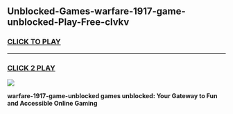 
## Unblocked-Games-warfare-1917-game-unblocked-Play-Free-clvkv
<h3>
<a href="https://premium76.site?title=warfare-1917-game-unblocked&ref=19M">CLICK TO PLAY</a></h3>
<hr>

<h3>
<a href="https://premium76.site?title=warfare-1917-game-unblocked&ref=19M">CLICK 2 PLAY</a>
  
</h3>

<a href="https://premium76.site?title=warfare-1917-game-unblocked&ref=19M"><img src="https://clearcache.store/games.png"></a>


**warfare-1917-game-unblocked games unblocked: Your Gateway to Fun and Accessible Online Gaming**
